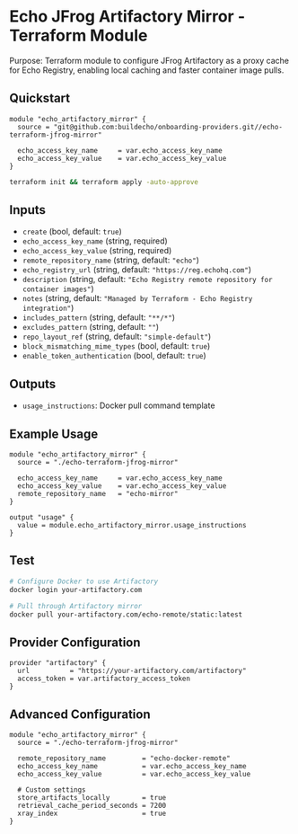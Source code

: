 # Echo JFrog Artifactory Mirror - Terraform Module

Purpose: Terraform module to configure JFrog Artifactory as a proxy cache for Echo Registry, enabling local caching and faster container image pulls.

## Quickstart

```hcl
module "echo_artifactory_mirror" {
  source = "git@github.com:buildecho/onboarding-providers.git//echo-terraform-jfrog-mirror"

  echo_access_key_name     = var.echo_access_key_name
  echo_access_key_value    = var.echo_access_key_value
}
```

```bash
terraform init && terraform apply -auto-approve
```

## Inputs
- `create` (bool, default: `true`)
- `echo_access_key_name` (string, required)
- `echo_access_key_value` (string, required)
- `remote_repository_name` (string, default: `"echo"`)
- `echo_registry_url` (string, default: `"https://reg.echohq.com"`)
- `description` (string, default: `"Echo Registry remote repository for container images"`)
- `notes` (string, default: `"Managed by Terraform - Echo Registry integration"`)
- `includes_pattern` (string, default: `"**/*"`)
- `excludes_pattern` (string, default: `""`)
- `repo_layout_ref` (string, default: `"simple-default"`)
- `block_mismatching_mime_types` (bool, default: `true`)
- `enable_token_authentication` (bool, default: `true`)

## Outputs
- `usage_instructions`: Docker pull command template

## Example Usage
```hcl
module "echo_artifactory_mirror" {
  source = "./echo-terraform-jfrog-mirror"
  
  echo_access_key_name     = var.echo_access_key_name
  echo_access_key_value    = var.echo_access_key_value
  remote_repository_name   = "echo-mirror"
}

output "usage" {
  value = module.echo_artifactory_mirror.usage_instructions
}
```

## Test
```bash
# Configure Docker to use Artifactory
docker login your-artifactory.com

# Pull through Artifactory mirror
docker pull your-artifactory.com/echo-remote/static:latest
```

## Provider Configuration
```hcl
provider "artifactory" {
  url          = "https://your-artifactory.com/artifactory"
  access_token = var.artifactory_access_token
}
```

## Advanced Configuration
```hcl
module "echo_artifactory_mirror" {
  source = "./echo-terraform-jfrog-mirror"

  remote_repository_name         = "echo-docker-remote"
  echo_access_key_name           = var.echo_access_key_name
  echo_access_key_value          = var.echo_access_key_value
  
  # Custom settings
  store_artifacts_locally        = true
  retrieval_cache_period_seconds = 7200
  xray_index                     = true
}
``` 
